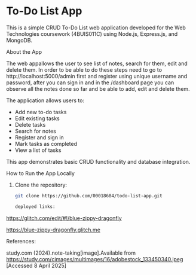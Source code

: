 # To-Do List App

This is a simple CRUD To-Do List web application developed for the Web Technologies coursework (4BUIS011C) using Node.js, Express.js, and MongoDB.

About the App

The web appallows the user to see list of notes, search for them, edit and delete them. In order to be able to do these steps need to go to http://localhost:5000/admin first and register using unique username and password, after you can sign in and in the 
/dashboard page you can observe all the notes done so far and be able to add, edit and delete them.

The application allows users to:
- Add new to-do tasks
- Edit existing tasks
- Delete tasks
- Search for notes
- Register and sign in
- Mark tasks as completed
- View a list of tasks

This app demonstrates basic CRUD functionality and database integration.

How to Run the App Locally 

1. Clone the repository:
   ```bash
   git clone https://github.com/00018684/todo-list-app.git

   deployed links:
https://glitch.com/edit/#!/blue-zippy-dragonfly

https://blue-zippy-dragonfly.glitch.me

   References: 

   study.com (2024).note-taking[image].Available from https://study.com/cimages/multimages/16/adobestock_133450340.jpeg [Accessed 8 April 2025]
